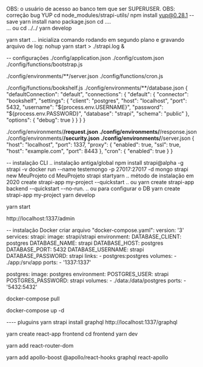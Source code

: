 OBS: o usuário de acesso ao banco tem que ser SUPERUSER.
OBS: correção bug YUP
cd node_modules/strapi-utils/
npm install yup@0.28.1 --save
yarn install
nano package.json
cd ..\..\
    ... ou
cd ../../
yarn develop

yarn start
    ... inicializa comando rodando em segundo plano e gravando arquivo de log:
nohup yarn start  > ./strapi.log &


-- configurações
./config/application.json
./config/custom.json
./config/functions/bootstrap.js

./config/environments/**/server.json
./config/functions/cron.js

./config/functions/bookshelf.js
./config/environments/**/database.json
{
  "defaultConnection": "default",
  "connections": {
    "default": {
      "connector": "bookshelf",
      "settings": {
        "client": "postgres",
        "host": "localhost",
        "port": 5432,
        "username": "${process.env.USERNAME}",
        "password": "${process.env.PASSWORD}",
        "database": "strapi",
        "schema": "public"
      },
      "options": {
        "debug": true
      }
    }
  }
}


./config/environments/**/request.json
./config/environments/**/response.json
./config/environments/**/security.json
./config/environments/**/server.json
{
  "host": "localhost",
  "port": 1337,
  "proxy": {
    "enabled": true,
    "ssl": true,
    "host": "example.com",
    "port": 8443
  },
  "cron": {
    "enabled": true
  }
}


-- instalação CLI
.. instalação antiga/global
npm install strapi@alpha -g
strapi -v
docker run --name testemongo -p 27017:27017 -d mongo
strapi new MeuProjeto
cd MeuProjeto
strapi startyarn
.. método de instalação em 2020
create strapi-app my-project --quickstart
.. ou
yarn create strapi-app backend --quickstart --no-run.
.. ou para configurar o DB
yarn create strapi-app my-project
yarn develop

yarn start

http://localhost:1337/admin

-- instalação Docker
criar arquivo "docker-compose.yaml":
version: '3'
services:
  strapi:
    image: strapi/strapi
    environment:
      DATABASE_CLIENT: postgres
      DATABASE_NAME: strapi
      DATABASE_HOST: postgres
      DATABASE_PORT: 5432
      DATABASE_USERNAME: strapi
      DATABASE_PASSWORD: strapi
    links:
      - postgres:postgres
    volumes:
      - ./app:/srv/app
    ports:
      - '1337:1337'

  postgres:
    image: postgres
    environment:
      POSTGRES_USER: strapi
      POSTGRES_PASSWORD: strapi
    volumes:
      - ./data:/data/postgres
    ports:
      - '5432:5432'

docker-compose pull

docker-compose up -d


---- pluguins
yarn strapi install graphql
http://localhost:1337/graphql

yarn create react-app frontend
cd frontend
yarn dev

yarn add react-router-dom

yarn add apollo-boost @apollo/react-hooks graphql react-apollo